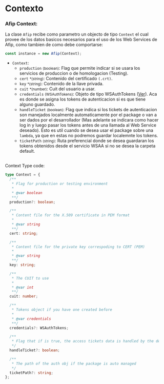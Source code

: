 # Contexto

### Afip Context:

La clase `Afip` recibe como parametro un objecto de tipo `Context` el cual provee de los datos basicos necesarios para el uso de los Web Services de Afip, como tambien de como debe comportarse:

```ts
const instance = new Afip(Context);
```

- `Context`:
  - `production` <small>(boolean)</small>: Flag que permite indicar si se usara los servicios de produccion o de homologacion (Testing).
  - `cert` <small>\*(string)</small>: Contenido del certificado `(.crt)`.
  - `key` <small>\*(string)</small>: Contenido de la llave privada.
  - `cuit` <small>\*(number)</small>: Cuit del usuario a usar.
  - `credentials` <small>(WSAuthTokens)</small>: Objeto de tipo WSAuthTokens ([Ver](https://github.com/valiulab/afip.ts/blob/main/src/auth/types.ts#L5)). Aca es donde se asigna los tokens de autenticacion si es que tiene alguno guardado.
  - `handleTicket` <small>(boolean)</small>: Flag que indica si los tickets de autenticacion son manejados localmente automaticamente por el package o van a ser dados por el desarrollador (Mas adelante se indicara como hacer log in y luego pasar los tokens antes de una llamada al Web Service deseado). Esto es util cuando se desea usar el package sobre una `lambda`, ya que en estas no podremos guardar localemnte los tokens.
  - `ticketPath` <small>(string)</small>: Ruta preferencial donde se desea guardaran los tokens obtenidos desde el servicio WSAA si no se desea la carpeta default.

<br/>
Context Type code:

```ts
type Context = {
  /**
   * Flag for production or testing environment
   *
   * @var boolean
   **/
  production?: boolean;

  /**
   * Content file for the X.509 certificate in PEM format
   *
   * @var string
   **/
  cert: string;

  /**
   * Content file for the private key correspoding to CERT (PEM)
   *
   * @var string
   **/
  key: string;

  /**
   * The CUIT to use
   *
   * @var int
   **/
  cuit: number;

  /**
   * Tokens object if you have one created before
   *
   * @var credentials
   **/
  credentials?: WSAuthTokens;

  /**
   * Flag that if is true, the access tickets data is handled by the developer, otherwise is saved locally.
   */
  handleTicket?: boolean;

  /**
   * The path of the auth obj if the package is auto managed
   */
  ticketPath?: string;
};
```

<br>
